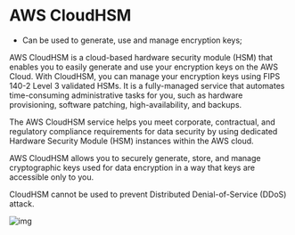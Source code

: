 # AWS CloudHSM

- Can be used to generate, use and manage encryption keys;

AWS CloudHSM is a cloud-based hardware security module (HSM) that enables you to easily generate and use your encryption keys on the AWS Cloud. With CloudHSM, you can manage your encryption keys using FIPS 140-2 Level 3 validated HSMs. It is a fully-managed service that automates time-consuming administrative tasks for you, such as hardware provisioning, software patching, high-availability, and backups.

The AWS CloudHSM service helps you meet corporate, contractual, and regulatory compliance requirements for data security by using dedicated Hardware Security Module (HSM) instances within the AWS cloud.

AWS CloudHSM allows you to securely generate, store, and manage cryptographic keys used for data encryption in a way that keys are accessible only to you.

CloudHSM cannot be used to prevent Distributed Denial-of-Service (DDoS) attack.

![img](https://assets-pt.media.datacumulus.com/aws-clf-pt/assets/pt2-q14-i1.jpg)
